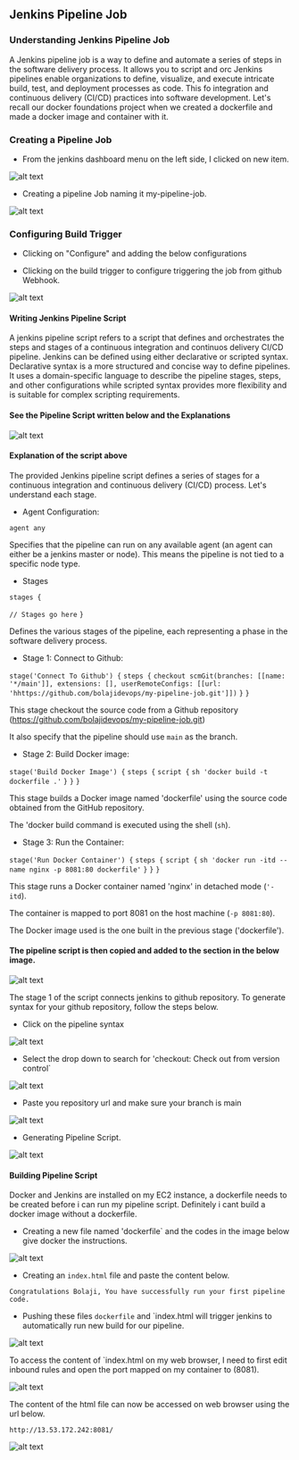 ## Jenkins Pipeline Job

### Understanding Jenkins Pipeline Job

A Jenkins pipeline job is a way to define and automate a series of steps in the software delivery process. It allows you to script and orc Jenkins pipelines enable organizations to define, visualize, and execute intricate build, test, and deployment processes as code. This fo integration and continuous delivery (CI/CD) practices into software development. Let's recall our docker foundations project when we created a dockerfile and made a docker image and container with it.

### Creating a Pipeline Job

- From the jenkins dashboard menu on the left side, I clicked on new item.

![alt text](images/new-item.png)

- Creating a pipeline Job naming it my-pipeline-job.

![alt text](images/new-pipeline.png)


### Configuring Build Trigger

- Clicking on "Configure" and adding the below configurations

- Clicking on the build trigger to configure triggering the job from github Webhook.

![alt text](images/webhook-configure.png)

#### Writing Jenkins Pipeline Script 

A jenkins pipeline script refers to a script that defines and orchestrates the steps and stages of a continuous integration and continuos delivery CI/CD pipeline. Jenkins can be defined using either declarative or scripted syntax. Declarative syntax is a more structured and concise way to define pipelines. It uses a domain-specific language to describe the pipeline stages, steps, and other configurations while scripted syntax provides more flexibility and is suitable for complex scripting requirements.

#### See the Pipeline Script written below and the Explanations

![alt text](<images/Pipeline-script copy.png>)


#### Explanation of the script above 

The provided Jenkins pipeline script defines a series of stages for a continuous integration and continuous delivery (CI/CD) process. Let's understand each stage. 

- Agent Configuration:

`agent any`

Specifies that the pipeline can run on any available agent (an agent can either be a jenkins master or node). This means the pipeline is not tied to a specific node type.

- Stages

`stages {`

   `// Stages go here`
 `}`

Defines the various stages of the pipeline, each representing a phase in the software delivery process.


- Stage 1: Connect to Github:

`stage('Connect To Github') {`
   `steps {`
      `checkout scmGit(branches: [[name: '*/main']], extensions: [], userRemoteConfigs: [[url: 'hhttps://github.com/bolajidevops/my-pipeline-job.git']])`
   `}`
`}`

This stage checkout the source code from a Github repository (https://github.com/bolajidevops/my-pipeline-job.git)

It also specify that the pipeline should use `main` as the branch.

- Stage 2: Build Docker image:

`stage('Build Docker Image') {`
   `steps {`
      `script {`
         `sh 'docker build -t dockerfile .'`
      `}`
   `}`
`}`

This stage builds a Docker image named 'dockerfile' using the source code obtained from the GitHub repository.

The 'docker build command is executed using the shell (`sh`).

- Stage 3: Run the Container:

`stage('Run Docker Container') {`
   `steps {`
      `script {`
         `sh 'docker run -itd --name nginx -p 8081:80 dockerfile'`
      `}`
   `}`
`}`

This stage runs a Docker container named 'nginx' in detached mode (`'-itd`).

The container is mapped to port 8081 on the host machine (`-p 8081:80`).

The Docker image used is the one built in the previous stage ('dockerfile').


#### The pipeline script is then copied and added to the section in the below image.

![alt text](images/pipeline-script.png)


The stage 1 of the script connects jenkins to github repository. To generate syntax for your github repository, follow the steps below.

- Click on the pipeline syntax

![alt text](images/syntax-pipeline.png)


- Select the drop down to search for 'checkout: Check out from version control`

![alt text](images/Checkout-version.png)


- Paste you repository url and make sure your branch is main

![alt text](images/Git-url.png)


- Generating Pipeline Script.

![alt text](images/generate-pipeline.png)


#### Building Pipeline Script

Docker and Jenkins are installed on my EC2 instance, a dockerfile needs to be created before i can run my pipeline script. Definitely i cant build a docker image without a dockerfile.

- Creating a new file named 'dockerfile` and the codes in the image below give docker the instructions.

![alt text](images/docker-image.png)


- Creating an `index.html` file and paste the content below.

`Congratulations Bolaji, You have successfully run your first pipeline code.`


- Pushing these files `dockerfile` and `index.html will trigger jenkins to automatically run new build for our pipeline.


![alt text](images/build-stages-jenkins.png)


To access the content of `index.html on my web browser, I need to first edit inbound rules and open the port mapped on my container to (8081).


![alt text](images/secuirity-group.png)

The content of the html file can now be accessed on web browser using the url below.

`http://13.53.172.242:8081/`


![alt text](images/congrats.png)
